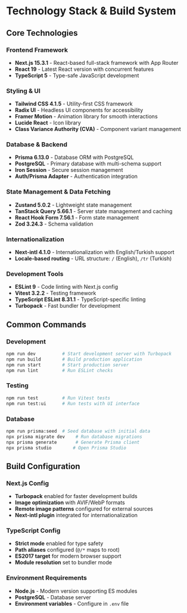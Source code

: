 # Technology Stack & Build System

## Core Technologies

### Frontend Framework
- **Next.js 15.3.1** - React-based full-stack framework with App Router
- **React 19** - Latest React version with concurrent features
- **TypeScript 5** - Type-safe JavaScript development

### Styling & UI
- **Tailwind CSS 4.1.5** - Utility-first CSS framework
- **Radix UI** - Headless UI components for accessibility
- **Framer Motion** - Animation library for smooth interactions
- **Lucide React** - Icon library
- **Class Variance Authority (CVA)** - Component variant management

### Database & Backend
- **Prisma 6.13.0** - Database ORM with PostgreSQL
- **PostgreSQL** - Primary database with multi-schema support
- **Iron Session** - Secure session management
- **Auth/Prisma Adapter** - Authentication integration

### State Management & Data Fetching
- **Zustand 5.0.2** - Lightweight state management
- **TanStack Query 5.66.1** - Server state management and caching
- **React Hook Form 7.56.1** - Form state management
- **Zod 3.24.3** - Schema validation

### Internationalization
- **Next-intl 4.1.0** - Internationalization with English/Turkish support
- **Locale-based routing** - URL structure: `/` (English), `/tr` (Turkish)

### Development Tools
- **ESLint 9** - Code linting with Next.js config
- **Vitest 3.2.2** - Testing framework
- **TypeScript ESLint 8.31.1** - TypeScript-specific linting
- **Turbopack** - Fast bundler for development

## Common Commands

### Development
```bash
npm run dev          # Start development server with Turbopack
npm run build        # Build production application
npm run start        # Start production server
npm run lint         # Run ESLint checks
```

### Testing
```bash
npm run test         # Run Vitest tests
npm run test:ui      # Run tests with UI interface
```

### Database
```bash
npm run prisma:seed  # Seed database with initial data
npx prisma migrate dev    # Run database migrations
npx prisma generate       # Generate Prisma client
npx prisma studio        # Open Prisma Studio
```

## Build Configuration

### Next.js Config
- **Turbopack** enabled for faster development builds
- **Image optimization** with AVIF/WebP formats
- **Remote image patterns** configured for external sources
- **Next-intl plugin** integrated for internationalization

### TypeScript Config
- **Strict mode** enabled for type safety
- **Path aliases** configured (`@/*` maps to root)
- **ES2017 target** for modern browser support
- **Module resolution** set to bundler mode

### Environment Requirements
- **Node.js** - Modern version supporting ES modules
- **PostgreSQL** - Database server
- **Environment variables** - Configure in `.env` file
